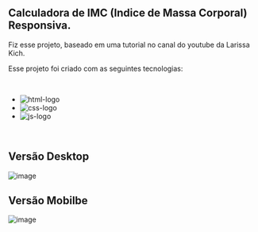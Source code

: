 <H2>Calculadora de IMC (Indice de Massa Corporal) Responsiva.</H2>
Fiz esse projeto, baseado em uma tutorial no canal do youtube da Larissa Kich. 

<br>

Esse projeto foi criado com as seguintes tecnologias: 

<br>

- <img src="https://img.shields.io/badge/HTML-239120?style=for-the-badge&logo=html5&logoColor=white" alt="html-logo"/>
- <img src="https://img.shields.io/badge/CSS-239120?&style=for-the-badge&logo=css3&logoColor=white" alt="css-logo"/>
- <img src="https://img.shields.io/badge/JavaScript-323330?style=for-the-badge&logo=javascript&logoColor=F7DF1E" alt="js-logo"/>

<br>

<h2> Versão Desktop </h2>

![image](https://github.com/Leo22341/calculadora-imc/assets/97641651/ccdfae88-da5d-46a5-b4d5-a2b02cbc9703)

<h2>Versão Mobilbe</h2>

![image](https://github.com/Leo22341/calculadora-imc/assets/97641651/caf9c9c5-8ada-4165-86fb-ede157d4f0e2) 




